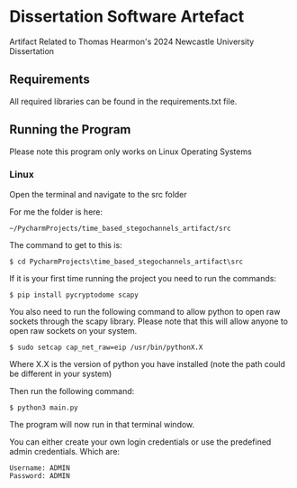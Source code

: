 # Dissertation Software Artefact
Artifact Related to Thomas Hearmon's 2024 Newcastle University Dissertation

## Requirements
All required libraries can be found in the requirements.txt file.

## Running the Program
Please note this program only works on Linux Operating Systems
### Linux
Open the terminal and navigate to the src folder

For me the folder is here:
```
~/PycharmProjects/time_based_stegochannels_artifact/src
```
The command to get to this is:
```
$ cd PycharmProjects\time_based_stegochannels_artifact\src
```
If it is your first time running the project you need to run the commands:
```
$ pip install pycryptodome scapy
```
You also need to run the following command to allow python to open raw sockets through the scapy library. 
Please note that this will allow anyone to open raw sockets on your system.  
```
$ sudo setcap cap_net_raw=eip /usr/bin/pythonX.X
```
Where X.X is the version of python you have installed (note the path could be different in your system)

Then run the following command:
```
$ python3 main.py
```
The program will now run in that terminal window.

You can either create your own login credentials or use the predefined admin credentials. Which are:

```
Username: ADMIN
Password: ADMIN
```
